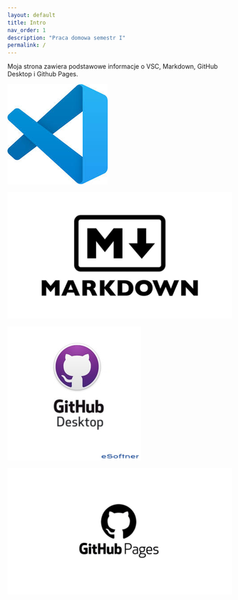 ```yaml
---
layout: default
title: Intro
nav_order: 1
description: "Praca domowa semestr I"
permalink: /
---
```


Moja strona zawiera podstawowe informacje o VSC, Markdown, GitHub Desktop i Github Pages.

![text to display if no image](assets/images/VSC.jpg)

![text to display if no image](assets/images/Markdown.jpg)

![text to display if no image](assets/images/GitHub-Desktop.jpg)

![text to display if no image](assets/images/GitHubPages.jpeg)

